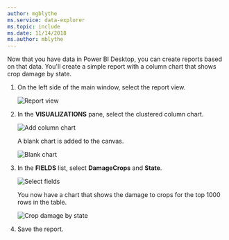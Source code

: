 ```yaml
---
author: mgblythe
ms.service: data-explorer
ms.topic: include
ms.date: 11/14/2018
ms.author: mblythe
---
```


Now that you have data in Power BI Desktop, you can create reports based on that data. You'll create a simple report with a column chart that shows crop damage by state.

1. On the left side of the main window, select the report view.

    ![Report view](media/power-bi-connector/report-view.png)

1. In the **VISUALIZATIONS** pane, select the clustered column chart.

    ![Add column chart](media/power-bi-connector/add-column-chart.png)

    A blank chart is added to the canvas.

    ![Blank chart](media/power-bi-connector/blank-chart.png)

1. In the **FIELDS** list, select **DamageCrops** and **State**.

    ![Select fields](media/power-bi-connector/select-fields.png)

    You now have a chart that shows the damage to crops for the top 1000 rows in the table.

    ![Crop damage by state](media/power-bi-connector/damage-column-chart.png)

1. Save the report.